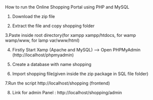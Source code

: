 How to run the Online Shopping Portal using PHP and MySQL

1. Download the  zip file

2. Extract the file and copy shopping folder

3.Paste inside root directory(for xampp xampp/htdocs, for wamp wamp/www, for lamp var/www/html)

4. Firstly Start Xamp (Apache and MySQL) --> Open PHPMyAdmin (http://localhost/phpmyadmin)

5. Create a database with name shopping

6. Import shopping file(given inside the zip package in SQL file folder) 

7.Run the script http://localhost/shopping (frontend)

8. Link for admin Panel : http://localhost/shopping/admin
